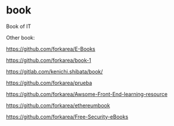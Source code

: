 # book
Book of IT

Other book:

https://github.com/forkarea/E-Books

https://github.com/forkarea/book-1

https://gitlab.com/kenichi.shibata/book/

https://github.com/forkarea/prueba

https://github.com/forkarea/Awsome-Front-End-learning-resource

https://github.com/forkarea/ethereumbook

https://github.com/forkarea/Free-Security-eBooks
